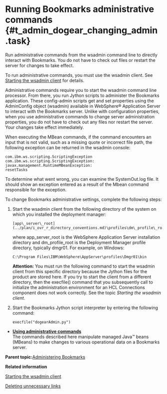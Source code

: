 # Running Bookmarks administrative commands {#t_admin_dogear_changing_admin .task}

Run administrative commands from the wsadmin command line to directly interact with Bookmarks. You do not have to check out files or restart the server for changes to take effect.

To run administrative commands, you must use the wsadmin client. See [Starting the wsadmin client](t_admin_wsadmin_starting.md) for details.

Administrative commands require you to start the wsadmin command line processor. From there, you run Jython scripts to administer the Bookmarks application. These config-admin scripts get and set properties using the AdminConfig object \(wsadmin\) available in WebSphere® Application Server to interact with the Bookmarks server. Unlike with configuration properties, when you use administrative commands to change server administration properties, you do not have to check out any files nor restart the server. Your changes take effect immediately.

When executing the MBean commands, if the command encounters an input that is not valid, such as a missing quote or incorrect file path, the following exception can be returned in the wsadmin console:

```
com.ibm.ws.scripting.ScriptingException com.ibm.ws.scripting.ScriptingException: 
javax.management.RuntimeMBeanException:
resetTasks 
```

To determine what went wrong, you can examine the SystemOut.log file. It should show an exception entered as a result of the Mbean command responsible for the exception.

To change Bookmarks administrative settings, complete the following steps:

1.  Start the wsadmin client from the following directory of the system on which you installed the deployment manager:

    ```
    [app\_server\_root](../plan/i_ovr_r_directory_conventions.md)\profiles\dm\_profile\_root\bin
    ```

    where app\_server\_root is the WebSphere Application Server installation directory and dm\_profile\_root is the Deployment Manager profile directory, typically dmgr01. For example, on Windows:

    ```
    C:\Program Files\IBM\WebSphere\AppServer\profiles\Dmgr01\bin
    ```

    **Attention:** You must run the following command to start the wsadmin client from this specific directory because the Jython files for the product are stored here. If you try to start the client from a different directory, then the execfile\(\) command that you subsequently call to initialize the administration environment for an HCL Connections component does not work correctly. See the topic *Starting the wsadmin client*.

2.  Start the Bookmarks Jython script interpreter by entering the following command:

    ```
    execfile("dogearAdmin.py")
    ```


-   **[Using administrative commands](../admin/t_admin_dogear_administrative.md)**  
The commands described here manipulate managed Java™ beans \(MBeans\) to make changes to various operational data on a Bookmarks server.

**Parent topic:**[Administering Bookmarks](../admin/c_admin_dogerar_intro.md)

**Related information**  


[Starting the wsadmin client](../admin/t_admin_wsadmin_starting.md)

[Deleting unnecessary links](../admin/t_admin_dogear_deleting_links.md)

